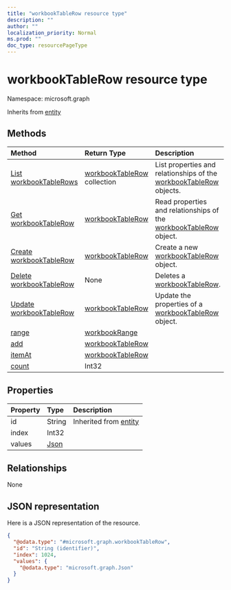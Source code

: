 ```yaml
---
title: "workbookTableRow resource type"
description: ""
author: ""
localization_priority: Normal
ms.prod: ""
doc_type: resourcePageType
---
```


# workbookTableRow resource type


Namespace: microsoft.graph




Inherits from [entity](../resources/entity.md)

## Methods
|Method|Return Type|Description|
|:---|:---|:---|
|[List workbookTableRows](../api/workbooktablerow-list.md)|[workbookTableRow](../resources/workbooktablerow.md) collection|List properties and relationships of the [workbookTableRow](../resources/workbooktablerow.md) objects.|
|[Get workbookTableRow](../api/workbooktablerow-get.md)|[workbookTableRow](../resources/workbooktablerow.md)|Read properties and relationships of the [workbookTableRow](../resources/workbooktablerow.md) object.|
|[Create workbookTableRow](../api/workbooktablerow-create.md)|[workbookTableRow](../resources/workbooktablerow.md)|Create a new [workbookTableRow](../resources/workbooktablerow.md) object.|
|[Delete workbookTableRow](../api/workbooktablerow-delete.md)|None|Deletes a [workbookTableRow](../resources/workbooktablerow.md).|
|[Update workbookTableRow](../api/workbooktablerow-update.md)|[workbookTableRow](../resources/workbooktablerow.md)|Update the properties of a [workbookTableRow](../resources/workbooktablerow.md) object.|
|[range](../api/workbooktablerow-range.md)|[workbookRange](../resources/workbookrange.md)||
|[add](../api/workbooktablerow-add.md)|[workbookTableRow](../resources/workbooktablerow.md)||
|[itemAt](../api/workbooktablerow-itemat.md)|[workbookTableRow](../resources/workbooktablerow.md)||
|[count](../api/workbooktablerow-count.md)|Int32||

## Properties
|Property|Type|Description|
|:---|:---|:---|
|id|String| Inherited from [entity](../resources/entity.md)|
|index|Int32||
|values|[Json](../resources/json.md)||

## Relationships
None

## JSON representation
Here is a JSON representation of the resource.
<!-- {
  "blockType": "resource",
  "keyProperty": "id",
  "@odata.type": "microsoft.graph.workbookTableRow",
  "baseType": "microsoft.graph.entity",
  "openType": false
}
-->
``` json
{
  "@odata.type": "#microsoft.graph.workbookTableRow",
  "id": "String (identifier)",
  "index": 1024,
  "values": {
    "@odata.type": "microsoft.graph.Json"
  }
}
```


